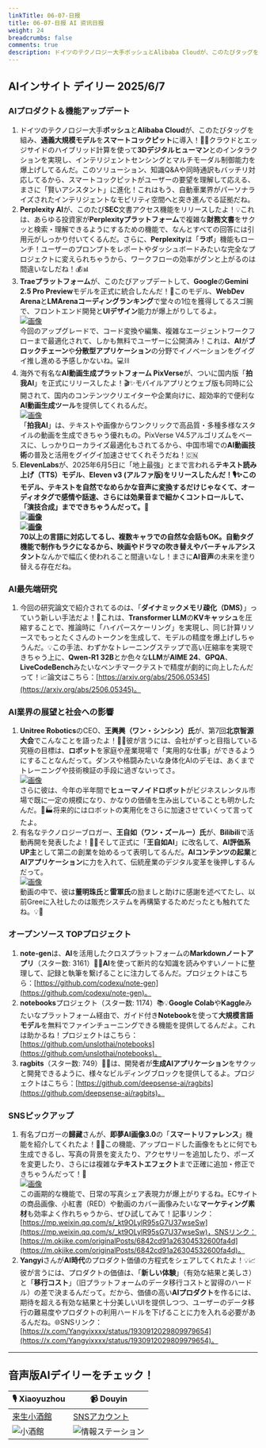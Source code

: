 ```yaml
---
linkTitle: 06-07-日报
title: 06-07-日报 AI 资讯日报
weight: 24
breadcrumbs: false
comments: true
description: ドイツのテクノロジー大手ボッシュとAlibaba Cloudが、このたびタッグを組み、通義大規模モデルをスマートコックピットに導入！🚗✨クラウドとエッジサイドのハイブリッド計算を使って3Dデジタルヒューマンとのインタラクションを実現し、インテリジェントセンシングとマルチモーダル制御能力を爆上げしてるんだ。このソリ.
---
```

## AIインサイト デイリー 2025/6/7

### **AIプロダクト＆機能アップデート**

1.  ドイツのテクノロジー大手**ボッシュ**と**Alibaba Cloud**が、このたびタッグを組み、**通義大規模モデル**を**スマートコックピット**に導入！🚗✨クラウドとエッジサイドのハイブリッド計算を使って**3Dデジタルヒューマン**とのインタラクションを実現し、インテリジェントセンシングとマルチモーダル制御能力を爆上げしてるんだ。このソリューション、知識Q&Aや同時通訳もバッチリ対応してるから、スマートコックピットがユーザーの要望を理解して応える、まさに「賢いアシスタント」に進化！これはもう、自動車業界がパーソナライズされたインテリジェントなモビリティ空間へと突き進んでる証拠だね。
2.  **Perplexity AI**が、このたび**SEC**文書アクセス機能をリリースしたよ！💡これは、あらゆる投資家が**Perplexityプラットフォーム**で複雑な**財務文書**をサクッと検索・理解できるようにするための機能で、なんとすべての回答には引用元がしっかり付いてくるんだ。さらに、**Perplexity**は「**ラボ**」機能もローンチ！ユーザーのプロンプトをレポートやダッシュボードみたいな完全なプロジェクトに変えられちゃうから、ワークフローの効率がグンと上がるのは間違いなしだね！💰📊
3.  **Traeプラットフォーム**が、このたびアップデートして、**Google**の**Gemini 2.5 Pro Preview**モデルを正式に統合したんだ！🚀このモデル、**WebDev Arena**と**LMArenaコーディングランキング**で堂々の1位を獲得してるスゴ腕で、フロントエンド開発と**UIデザイン**能力が爆上がりしてるよ。 <br/> [![画像](https://cdn.jsdmirror.com/gh/justlovemaki/imagehub@main/images/2025/07/news_01k024y0p1e10rrk4waye86r7n.avif)](https://cdn.jsdmirror.com/gh/justlovemaki/imagehub@main/images/2025/07/news_01k024y0p1e10rrk4waye86r7n.avif) <br/> 今回のアップグレードで、コード変換や編集、複雑なエージェントワークフローまで最適化されて、しかも無料でユーザーに公開済み！これは、**AI**が**ブロックチェーン**や**分散型アプリケーション**の分野でイノベーションをグイグイ推し進める予感しかないね。💻⛓️
4.  海外で有名な**AI動画生成プラットフォーム PixVerse**が、ついに国内版「**拍我AI**」を正式にリリースしたよ！🎬✨モバイルアプリとウェブ版も同時に公開されて、国内のコンテンツクリエイターや企業向けに、超効率的で便利な**AI動画生成ツール**を提供してくれるんだ。 <br/> [![画像](https://cdn.jsdmirror.com/gh/justlovemaki/imagehub@main/images/2025/07/news_01k024y3tcf09s854ks0323534.avif)](https://cdn.jsdmirror.com/gh/justlovemaki/imagehub@main/images/2025/07/news_01k024y3tcf09s854ks0323534.avif) <br/> 「**拍我AI**」は、テキストや画像からワンクリックで高品質・多種多様なスタイルの動画を生成できちゃう優れもの。PixVerse V4.5アルゴリズムをベースに、しっかりローカライズ最適化もされてるから、中国市場での**AI動画技術**の普及と活用をグイグイ加速させてくれそうだね！🇨🇳
5.  **ElevenLabs**が、2025年6月5日に「地上最強」とまで言われる**テキスト読み上げ（TTS）モデル**、**Eleven v3 (アルファ版)**をリリースしたんだ！🎙️✨このモデル、テキストを自然でなめらかな音声に変換するだけじゃなくて、**オーディオタグ**で感情や話速、さらには効果音まで細かくコントロールして、「演技合成」までできちゃうんだって。🤩<br/> [![画像](https://cdn.jsdmirror.com/gh/justlovemaki/imagehub@main/images/2025/07/news_01k024y7epf2v9w78szt0c4fa0.avif)](https://cdn.jsdmirror.com/gh/justlovemaki/imagehub@main/images/2025/07/news_01k024y7epf2v9w78szt0c4fa0.avif) <br/> [![画像](https://cdn.jsdmirror.com/gh/justlovemaki/imagehub@main/images/2025/07/news_01k024ybs3fjrvewa63q074tra.avif)](https://cdn.jsdmirror.com/gh/justlovemaki/imagehub@main/images/2025/07/news_01k024ybs3fjrvewa63q074tra.avif) <br/> 70以上の言語に対応してるし、複数キャラでの自然な会話もOK。自動タグ機能で制作もラクになるから、**映画やドラマの吹き替え**や**バーチャルアシスタント**なんかで幅広く使われること間違いなし！まさに**AI音声**の未来を塗り替える存在だね。

### **AI最先端研究**

1.  今回の研究論文で紹介されてるのは、「**ダイナミックメモリ疎化（DMS）**」っていう新しい手法だよ！🧠これは、**Transformer LLM**の**KVキャッシュ**を圧縮することで、推論時に「ハイパースケーリング」を実現し、同じ計算リソースでもっとたくさんのトークンを生成して、モデルの精度を爆上げしちゃうんだ。💡この手法、わずかなトレーニングステップで高い圧縮率を実現できちゃう上に、**Qwen-R1 32B**とか色々な**LLM**が**AIME 24**、**GPQA**、**LiveCodeBench**みたいなベンチマークテストで精度が劇的に向上したんだって！📈論文はこちら：[https://arxiv.org/abs/2506.05345](https://arxiv.org/abs/2506.05345)。

### **AI業界の展望と社会への影響**

1.  **Unitree Robotics**のCEO、**王興興（ワン・シンシン）氏**が、第7回**北京智源大会**でこんなことを語ったよ！🤖💡彼が言うには、会社がずっと目指している究極の目標は、**ロボット**を家庭や産業現場で「実用的な仕事」ができるようにすることなんだって。ダンスや格闘みたいな身体化AIのデモは、あくまでトレーニングや技術検証の手段に過ぎないってさ。 <br/> [![画像](https://cdn.jsdmirror.com/gh/justlovemaki/imagehub@main/images/2025/07/news_01k024yej8fyhv6e378t02b98d.avif)](https://cdn.jsdmirror.com/gh/justlovemaki/imagehub@main/images/2025/07/news_01k024yej8fyhv6e378t02b98d.avif) <br/> さらに彼は、今年の半年間で**ヒューマノイドロボット**がビジネスレンタル市場で既に一定の規模になり、かなりの価値を生み出していることも明かしたんだ。🏡🏭将来的にはロボットの実用化をさらに加速させていくって言ってたよ。
2.  有名なテクノロジーブロガー、**王自如（ワン・ズールー）氏**が、**Bilibili**で活動再開を発表したよ！👨‍💻そして正式に「**王自如AI**」に改名して、**AI評価系UP主**として第二の創業を始めるって表明してるんだ。**AIコンテンツの起業**と**AIアプリケーション**に力を入れて、伝統産業のデジタル変革を後押しするんだって。 <br/> [![画像](https://cdn.jsdmirror.com/gh/justlovemaki/imagehub@main/images/2025/07/news_01k024yhz8fy1b7w4tz8vkqec1.avif)](https://cdn.jsdmirror.com/gh/justlovemaki/imagehub@main/images/2025/07/news_01k024yhz8fy1b7w4tz8vkqec1.avif) <br/> 動画の中で、彼は**董明珠氏**と**雷軍氏**の励ましと助けに感謝を述べてたし、以前Greeに入社したのは販売システムを再構築するためだったとも触れてたね。💡🚀

### **オープンソース TOPプロジェクト**

1.  **note-gen**は、**AI**を活用したクロスプラットフォームの**Markdownノートアプリ**（スター数: 3161）📝✨**AI**を使って断片的な知識を読みやすいノートに整理して、記録と執筆を繋げることに注力してるんだ。プロジェクトはこちら：[https://github.com/codexu/note-gen](https://github.com/codexu/note-gen)。
2.  **notebooks**プロジェクト（スター数: 1174）📚💡**Google Colab**や**Kaggle**みたいなプラットフォーム経由で、ガイド付き**Notebook**を使って**大規模言語モデル**を無料でファインチューニングできる機能を提供してるんだよ。これは助かるね！プロジェクトはこちら：[https://github.com/unslothai/notebooks](https://github.com/unslothai/notebooks)。
3.  **ragbits**（スター数: 749）🧩🚀は、開発者が**生成AIアプリケーション**をサクッと開発できるように、様々なビルディングブロックを提供してるよ。プロジェクトはこちら：[https://github.com/deepsense-ai/ragbits](https://github.com/deepsense-ai/ragbits)。

### **SNSピックアップ**

1.  有名ブロガーの**歸藏**さんが、**即夢AI画像3.0**の「**スマートリファレンス**」機能を紹介してくれたよ！📸✨この機能、アップロードした画像をもとに何でも生成できるし、写真の背景を変えたり、アクセサリーを追加したり、ポーズを変更したり、さらには複雑な**テキストエフェクト**まで正確に追加・修正できちゃうんだって！🎨 <br/> [![画像](https://cdn.jsdmirror.com/gh/justlovemaki/imagehub@main/images/2025/07/news_01k024yqj7eqaspf14sszra0tc.avif)](https://cdn.jsdmirror.com/gh/justlovemaki/imagehub@main/images/2025/07/news_01k024yqj7eqaspf14sszra0tc.avif) <br/> この画期的な機能で、日常の写真シェア表現力が爆上がりするね。ECサイトの商品画像、小紅書（RED）や動画のカバー画像みたいな**マーケティング素材**も効率よく作れちゃうから、ぜひ試してみて！記事リンク：[https://mp.weixin.qq.com/s/_kt9OLylR95sG7U37wseSw](https://mp.weixin.qq.com/s/_kt9OLylR95sG7U37wseSw)，SNSリンク：[https://m.okjike.com/originalPosts/6842cd91a26304532600fa4d](https://m.okjike.com/originalPosts/6842cd91a26304532600fa4d)。
2.  **Yangyi**さんが**AI時代**のプロダクト価値の方程式をシェアしてくれたよ！💡📈彼が言うには、プロダクトの価値は、「**新しい体験**」（有効な結果と美しさ）と「**移行コスト**」（旧プラットフォームのデータ移行コストと習得のハードル）の差で決まるんだって。だから、価値の高い**AIプロダクト**を作るには、期待を超える有効な結果と十分美しいUIを提供しつつ、ユーザーのデータ移行の難易度やプロダクトの利用ハードルを下げることに力を入れる必要があるんだね。🌐SNSリンク：[https://x.com/Yangyixxxx/status/1930912029809979654](https://x.com/Yangyixxxx/status/1930912029809979654)。

---

## **音声版AIデイリーをチェック！**

| 🎙️ **Xiaoyuzhou** | 📹 **Douyin** |
| --- | --- |
| [来生小酒館](https://www.xiaoyuzhoufm.com/podcast/683c62b7c1ca9cf575a5030e)  |   [SNSアカウント](https://www.douyin.com/user/MS4wLjABAAAAwpwqPQlu38sO38VyWgw9ZjDEnN4bMR5j8x111UxpseHR9DpB6-CveI5KRXOWuFwG)| 
| ![小酒館](https://cdn.jsdmirror.com/gh/justlovemaki/imagehub@main/logo/f959f7984e9163fc50d3941d79a7f262.md.png) | ![情報ステーション](https://cdn.jsdmirror.com/gh/justlovemaki/imagehub@main/logo/7fc30805eeb831e1e2baa3a240683ca3.md.png) |